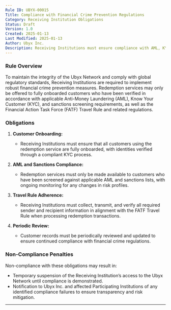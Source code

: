 ```yaml
---
Rule ID: UBYX-00015  
Title: Compliance with Financial Crime Prevention Regulations  
Category: Receiving Institution Obligations  
Status: Draft  
Version: 1.0  
Created: 2025-01-13  
Last Modified: 2025-01-13  
Author: Ubyx Inc.  
Description: Receiving Institutions must ensure compliance with AML, KYC, sanctions screening, the Travel Rule, and other applicable financial crime regulations by providing redemption services exclusively to fully onboarded customers.
---
```


### Rule Overview
To maintain the integrity of the Ubyx Network and comply with global regulatory standards, Receiving Institutions are required to implement robust financial crime prevention measures. Redemption services may only be offered to fully onboarded customers who have been verified in accordance with applicable Anti-Money Laundering (AML), Know Your Customer (KYC), and sanctions screening requirements, as well as the Financial Action Task Force (FATF) Travel Rule and related regulations.

### Obligations
1. **Customer Onboarding:**
   - Receiving Institutions must ensure that all customers using the redemption service are fully onboarded, with identities verified through a compliant KYC process.

2. **AML and Sanctions Compliance:**
   - Redemption services must only be made available to customers who have been screened against applicable AML and sanctions lists, with ongoing monitoring for any changes in risk profiles.

3. **Travel Rule Adherence:**
   - Receiving Institutions must collect, transmit, and verify all required sender and recipient information in alignment with the FATF Travel Rule when processing redemption transactions.

4. **Periodic Review:**
   - Customer records must be periodically reviewed and updated to ensure continued compliance with financial crime regulations.

### Non-Compliance Penalties
Non-compliance with these obligations may result in:
- Temporary suspension of the Receiving Institution’s access to the Ubyx Network until compliance is demonstrated.
- Notification to Ubyx Inc. and affected Participating Institutions of any identified compliance failures to ensure transparency and risk mitigation.

---
